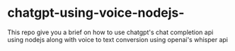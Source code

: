 # chatgpt-using-voice-nodejs-
This repo give you a brief on how to use chatgpt's chat completion api using nodejs along with voice to text conversion using openai's whisper api
